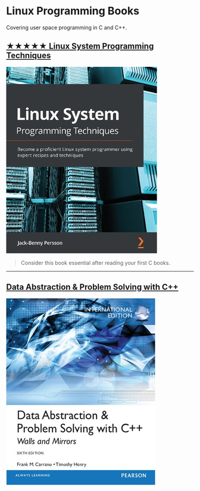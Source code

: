 # Linux Programming Books

Covering user space programming in C and C++.

## [★★★★★ Linux System Programming Techniques](https://www.amazon.com/Linux-System-Programming-Techniques-proficient/dp/1789951283)
![9781789951288](covers/9781789951288.jpg)

> Consider this book essential after reading your first C books.



- - -

## [Data Abstraction & Problem Solving with C++](https://www.amazon.com/Data-Abstraction-Problem-Solving-Mirrors/dp/0134463978/ref=mp_s_a_1_1?crid=1P1O9SY7IW0TY&keywords=data+Abstraction+with+c%2B%2B&qid=1656491132&sprefix=data+abstraction+with+c%2Caps%2C833&sr=8-1)
![9780273768418](covers/9780273768418.jpg)


